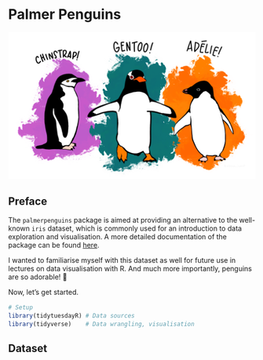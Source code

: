 Palmer Penguins
================

![palmer penguins](palmer-penguins.png)

## Preface

The `palmerpenguins` package is aimed at providing an alternative to the
well-known `iris` dataset, which is commonly used for an introduction to
data exploration and visualisation. A more detailed documentation of the
package can be found
[here](https://allisonhorst.github.io/palmerpenguins/).

I wanted to familiarise myself with this dataset as well for future use
in lectures on data visualisation with R. And much more importantly,
penguins are so adorable\! 🐧

Now, let’s get started.

``` r
# Setup
library(tidytuesdayR) # Data sources
library(tidyverse)    # Data wrangling, visualisation
```

## Dataset
